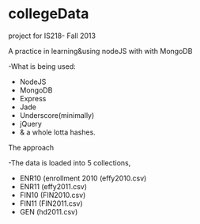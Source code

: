collegeData
===========

project for IS218- Fall 2013

A practice in learning&using nodeJS with with MongoDB

-What is being used:

+ NodeJS
+ MongoDB
+ Express
+ Jade
+ Underscore(minimally)
+ jQuery
+ & a whole lotta hashes.

The approach

-The data is loaded into 5 collections, 
  - ENR10 (enrollment 2010 (effy2010.csv)
  - ENR11 (effy2011.csv)
  - FIN10 (FIN2010.csv)
  - FIN11 (FIN2011.csv)
  - GEN (hd2011.csv)
  

